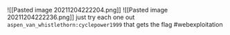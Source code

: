 ![[Pasted image 20211204222204.png]]
![[Pasted image 20211204222236.png]]
just try each one out
`aspen_van_whistlethorn:cyclepower1999`
that gets the flag
#webexploitation 